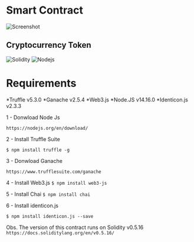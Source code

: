 # Smart Contract

![Screenshot]()

## Cryptocurrency Token
![Solidity](https://img.shields.io/badge/-Solidity-363636?style=flat-square&logo=Solidity)
![Nodejs](https://img.shields.io/badge/-Nodejs-339933?style=flat-square&logo=Node.js&logoColor=white)

# Requirements 
*Truffle v5.3.0 
*Ganache v2.5.4
*Web3.js
*Node.JS v14.16.0
*Identicon.js v2.3.3

1 - Donwload Node Js

``
https://nodejs.org/en/download/
``

2 - Install Truffle Suite

``
$ npm install truffle -g
``

3 - Donwload Ganache

``
https://www.trufflesuite.com/ganache
``

4 - Install Web3.js
``
$ npm install web3-js
``

5 - Install Chai 
``
$ npm install chai
``

6 - Install identicon.js

``
$ npm install identicon.js --save
``

Obs. The version of this contract runs on Solidity v0.5.16
``
https://docs.soliditylang.org/en/v0.5.16/
``




